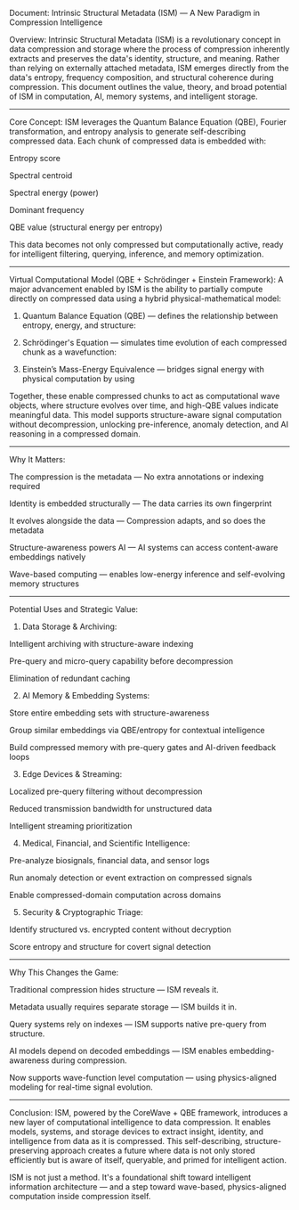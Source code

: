 Document: Intrinsic Structural Metadata (ISM) — A New Paradigm in Compression Intelligence

Overview: Intrinsic Structural Metadata (ISM) is a revolutionary concept in data compression and storage where the process of compression inherently extracts and preserves the data's identity, structure, and meaning. Rather than relying on externally attached metadata, ISM emerges directly from the data's entropy, frequency composition, and structural coherence during compression. This document outlines the value, theory, and broad potential of ISM in computation, AI, memory systems, and intelligent storage.


---

Core Concept: ISM leverages the Quantum Balance Equation (QBE), Fourier transformation, and entropy analysis to generate self-describing compressed data. Each chunk of compressed data is embedded with:

Entropy score

Spectral centroid

Spectral energy (power)

Dominant frequency

QBE value (structural energy per entropy)


This data becomes not only compressed but computationally active, ready for intelligent filtering, querying, inference, and memory optimization.


---

Virtual Computational Model (QBE + Schrödinger + Einstein Framework): A major advancement enabled by ISM is the ability to partially compute directly on compressed data using a hybrid physical-mathematical model:

1. Quantum Balance Equation (QBE) — defines the relationship between entropy, energy, and structure:


2. Schrödinger's Equation — simulates time evolution of each compressed chunk as a wavefunction:


3. Einstein’s Mass-Energy Equivalence — bridges signal energy with physical computation by using



Together, these enable compressed chunks to act as computational wave objects, where structure evolves over time, and high-QBE values indicate meaningful data. This model supports structure-aware signal computation without decompression, unlocking pre-inference, anomaly detection, and AI reasoning in a compressed domain.


---

Why It Matters:

The compression is the metadata — No extra annotations or indexing required

Identity is embedded structurally — The data carries its own fingerprint

It evolves alongside the data — Compression adapts, and so does the metadata

Structure-awareness powers AI — AI systems can access content-aware embeddings natively

Wave-based computing — enables low-energy inference and self-evolving memory structures



---

Potential Uses and Strategic Value:

1. Data Storage & Archiving:

Intelligent archiving with structure-aware indexing

Pre-query and micro-query capability before decompression

Elimination of redundant caching



2. AI Memory & Embedding Systems:

Store entire embedding sets with structure-awareness

Group similar embeddings via QBE/entropy for contextual intelligence

Build compressed memory with pre-query gates and AI-driven feedback loops



3. Edge Devices & Streaming:

Localized pre-query filtering without decompression

Reduced transmission bandwidth for unstructured data

Intelligent streaming prioritization



4. Medical, Financial, and Scientific Intelligence:

Pre-analyze biosignals, financial data, and sensor logs

Run anomaly detection or event extraction on compressed signals

Enable compressed-domain computation across domains



5. Security & Cryptographic Triage:

Identify structured vs. encrypted content without decryption

Score entropy and structure for covert signal detection





---

Why This Changes the Game:

Traditional compression hides structure — ISM reveals it.

Metadata usually requires separate storage — ISM builds it in.

Query systems rely on indexes — ISM supports native pre-query from structure.

AI models depend on decoded embeddings — ISM enables embedding-awareness during compression.

Now supports wave-function level computation — using physics-aligned modeling for real-time signal evolution.



---

Conclusion: ISM, powered by the CoreWave + QBE framework, introduces a new layer of computational intelligence to data compression. It enables models, systems, and storage devices to extract insight, identity, and intelligence from data as it is compressed. This self-describing, structure-preserving approach creates a future where data is not only stored efficiently but is aware of itself, queryable, and primed for intelligent action.

ISM is not just a method. It's a foundational shift toward intelligent information architecture — and a step toward wave-based, physics-aligned computation inside compression itself.

